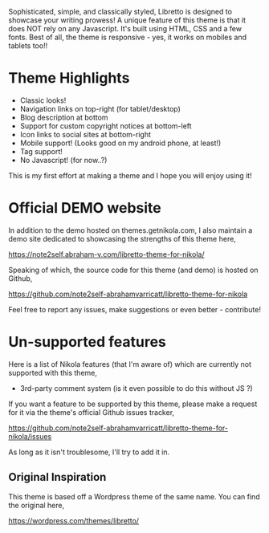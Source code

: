 Sophisticated, simple, and classically styled, Libretto is designed to showcase
your writing prowess! A unique feature of this theme is that it does NOT rely
on any Javascript. It's built using HTML, CSS and a few fonts. Best of all,
the theme is responsive - yes, it works on mobiles and tablets too!!


# Theme Highlights

* Classic looks!
* Navigation links on top-right (for tablet/desktop)
* Blog description at bottom
* Support for custom copyright notices at bottom-left
* Icon links to social sites at bottom-right
* Mobile support! (Looks good on my android phone, at least!)
* Tag support!
* No Javascript! (for now..?)

This is my first effort at making a theme and I hope you will enjoy using it!


# Official DEMO website

In addition to the demo hosted on themes.getnikola.com, I also maintain a demo
site dedicated to showcasing the strengths of this theme here,

<https://note2self.abraham-v.com/libretto-theme-for-nikola/>

Speaking of which, the source code for this theme (and demo) is hosted on
Github,

<https://github.com/note2self-abrahamvarricatt/libretto-theme-for-nikola>

Feel free to report any issues, make suggestions or even better - contribute!


# Un-supported features

Here is a list of Nikola features (that I'm aware of) which are currently not
supported with this theme,

* 3rd-party comment system  (is it even possible to do this without JS ?)

If you want a feature to be supported by this theme, please make a request for
it via the theme's official Github issues tracker,

<https://github.com/note2self-abrahamvarricatt/libretto-theme-for-nikola/issues>

As long as it isn't troublesome, I'll try to add it in.


## Original Inspiration

This theme is based off a Wordpress theme of the same name. You can find the
original here,

<https://wordpress.com/themes/libretto/>


